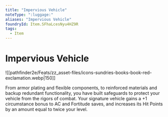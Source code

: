 ```yaml
---
title: "Impervious Vehicle"
noteType: ":luggage:"
aliases: "Impervious Vehicle"
foundryId: Item.SFhaLcesNyu4HZ9R
tags:
  - Item
---
```


# Impervious Vehicle
![[pathfinder2e/Feats/zz_asset-files/icons-sundries-books-book-red-exclamation.webp|150]]

From armor plating and flexible components, to reinforced materials and backup redundant functionality, you have built safeguards to protect your vehicle from the rigors of combat. Your signature vehicle gains a +1 circumstance bonus to AC and Fortitude saves, and increases its Hit Points by an amount equal to twice your level.
